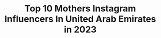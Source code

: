 ---
title: Top 10 Mothers Instagram Influencers In United Arab Emirates in 2023
description: >-
  Find top mothers Instagram influencers in United Arab Emirates in 2023. Most popular hashtags: #happy #dubai #love.
platform: Instagram
hits: 87
text_top: Identify the most popular Instagram accounts on inBeat.
text_bottom: inBeat holds 87 Instagram influencers like this in United Arab Emirates for you to pitch.
profiles:
  - username: "karadacosta"
    fullname: >-
      Kara Da Costa
    bio: >-
      Be kind 🧿 📍Dubai 🇦🇪 🌴 Mother 👧👦🧒 | Married💍 Lawyer • Entrepreneur • Creative 📧 karadacosta1@gmail.com
    location: "United Arab Emirates"
    followers: 70097
    engagement: 1819
    commentsToLikes: 0.027224
    id: ck9hcelrul0nh0j78743kdlu6
    verified: false
    hashtags: "#casualwear, #ladieswear, #dubaiboutique, #coverup"
  - username: "lulu_albedaiwi"
    fullname: >-
      lulu_albedaiwi 🌟 لولو البديوي
    bio: >-
      ‎‏📍Riyadh 🇸🇦 Motherhood 👨‍👩‍👦‍👦 life style👗 l.albedaiwi@yahoo.com Snap : luluwiz 👻 johnson’s ambassador in Saudi Arabia
    location: "United Arab Emirates"
    followers: 145508
    engagement: 119
    commentsToLikes: 0.042048
    id: ck15s5uqbbdkk0i19bmyd4da5
    verified: false
    hashtags: "#alexperry, #summer2020, #summernights, #happy"
  - username: "stefania_lo_gatto"
    fullname: >-
      Stefania Lo Gatto | Networker
    bio: >-
      I𝚝’𝚜 𝚗𝚘𝚝 𝚕𝚞𝚌𝚔 𝚒𝚝’𝚜 G𝚘𝚍’𝚜 𝚏𝚊𝚟𝚘𝚛. 🙏🏻 💵 Self-Made Milionaire 💄 Inspiring and empowering women 💝 Mother of 3 💍 Wifey
    location: "United Arab Emirates"
    followers: 271891
    engagement: 107
    commentsToLikes: 0.044431
    id: ck15ud3qxmkk50i19tya32jik
    verified: false
    hashtags: "#networkmarketing, #mydubai, #unityglobal, #friends"
  - username: "shahad_alkhattab"
    fullname: >-
      شهد الخطاب 🇮🇶
    bio: >-
      Mama 👪 #fashion | #lifestyle | #motherhood TV Presenter 🎥 مقدمة برامج 👻 shoosh.shahad 📧 Alkhattab.shahad@gmail.com 📍Dubai بوتيكي⤵️
    location: "United Arab Emirates"
    followers: 785705
    engagement: 246
    commentsToLikes: 0.015079
    id: ck0vy8upe2skf0i19sgff0300
    verified: false
    hashtags: "#teamgalaxylevant, #galaxynote20, #ad, #fiat500"
  - username: "noor.odehh"
    fullname: >-
      Noor Odeh -نور عوده
    bio: >-
      A little bit of Fashion / Lifestyle/ Motherhood 📍 Abu Dhabi
    location: "United Arab Emirates"
    followers: 362861
    engagement: 79
    commentsToLikes: 0.038570
    id: ck5c2dyt5x2hu0i11y5y5fssa
    verified: false
    hashtags: "#itsallgoodmum, #cerelac, #cerelacarabia, #ad"
  - username: "aminatibiofficial"
    fullname: >-
      MissMimiFashion | Amina TIBI
    bio: >-
      Fashion | Lifestyle | Beauty | Motherhood Made in Morocco 🇲🇦 📍 Based in Dubai
    location: "United Arab Emirates"
    followers: 73936
    engagement: 461
    commentsToLikes: 0.061893
    id: ck0w0vv64ga6e0i19p0bkvvl5
    verified: false
    hashtags: "#somethingaboutyou, #pyjamaday, #ootd, #pandoraicons"
  - username: "luxiboo"
    fullname: >-
      Lux
    bio: >-
      📍 Dubai 📸 MAXIM | FHM | Playboy 🖊Author | The #MothersMilkCookbook 🎓I wear a few hats 🇵🇭Fil-Am 🗺 Adventurer 👯‍♀️👩🏼‍🍳 Twerkin’ Cook
    location: "United Arab Emirates"
    followers: 402798
    engagement: 110
    commentsToLikes: 0.025129
    id: ck5hpifexrf520i118ghd9xst
    verified: false
    hashtags: "#dodgers, #election, #election2020, #fullbluemoon"
  - username: "diana_alkadri"
    fullname: >-
      Diana Alkadri | ديانا القادري
    bio: >-
      لا منقذ لنفسك إلا نفسك🍃 Interior Designer @kafi_engineering Development Manager @echo.media.sy Mrs Alkhiami @zak8686 Mother of 2 😇 Syria📍Dubai
    location: "United Arab Emirates"
    followers: 114231
    engagement: 512
    commentsToLikes: 0.018379
    id: ck8t2ph8a09ro0j78g5tggf49
    verified: false
    hashtags: "#fashiongram, #fashionphotography, #followforfollowback, #followers"
  - username: "mochi.sucre"
    fullname: >-
      Safaa 🌿 ⚯ ͛🍂
    bio: >-
      Slow moments and places Dreamer, Mother, Lover French in Zurich Lived in Bordeaux, Dubai, Tokyo Mochi.sucre@gmail.com
    location: "United Arab Emirates"
    followers: 9113
    engagement: 541
    commentsToLikes: 0.101317
    id: ckaowp5tz9tx10i78rfmfa8bj
    verified: false
    hashtags: "#offert, #gifted, #allaitementmaternel, #allaiterpartouttoutletemps"
  - username: "bucketofgirliness_"
    fullname: >-
      Wàjiha ♡
    bio: >-
      Mommy to be 🤰🏻 who shares bits and pieces of life #momlife | #motherhood | #food | #lifestyle | #makeup
    location: "United Arab Emirates"
    followers: 11685
    engagement: 776
    commentsToLikes: 0.459669
    id: ck9wgenf6t3410j78w3vgazbr
    verified: false
    hashtags: "#motherhood, #foodblogger, #quarantinelife, #momblogger"
---